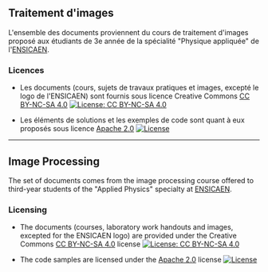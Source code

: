 ## Traitement d'images

L'ensemble des documents proviennent du cours de traitement d'images proposé aux étudiants de 3e année de la spécialité "Physique appliquée" de l'[ENSICAEN](http://www.ensicaen.fr).

### Licences

* Les documents (cours, sujets de travaux pratiques et images, excepté le logo de l'ENSICAEN) sont fournis sous licence Creative Commons [CC BY-NC-SA 4.0](https://creativecommons.org/licenses/by-nc-sa/4.0/) [![License: CC BY-NC-SA 4.0](https://img.shields.io/badge/License-CC%20BY--NC--SA%204.0-lightgrey.svg)](http://creativecommons.org/licenses/by-nc-sa/4.0/) 

* Les éléments de solutions et les exemples de code sont quant à eux proposés sous licence [Apache 2.0](http://www.apache.org/licenses/LICENSE-2.0) [![License](https://img.shields.io/badge/License-Apache%202.0-blue.svg)](https://opensource.org/licenses/Apache-2.0)

-----

## Image Processing

The set of documents comes from the image processing course offered to third-year students of the "Applied Physics" specialty at [ENSICAEN](http://www.ensicaen.fr).

### Licensing

* The documents (courses, laboratory work handouts and images, excepted for the ENSICAEN logo) are provided under the Creative Commons [CC BY-NC-SA 4.0](https://creativecommons.org/licenses/by-nc-sa/4.0/) license [![License: CC BY-NC-SA 4.0](https://img.shields.io/badge/License-CC%20BY--NC--SA%204.0-lightgrey.svg)](http://creativecommons.org/licenses/by-nc-sa/4.0/) 

* The code samples are licensed under the [Apache 2.0](http://www.apache.org/licenses/LICENSE-2.0) license [![License](https://img.shields.io/badge/License-Apache%202.0-blue.svg)](https://opensource.org/licenses/Apache-2.0)
